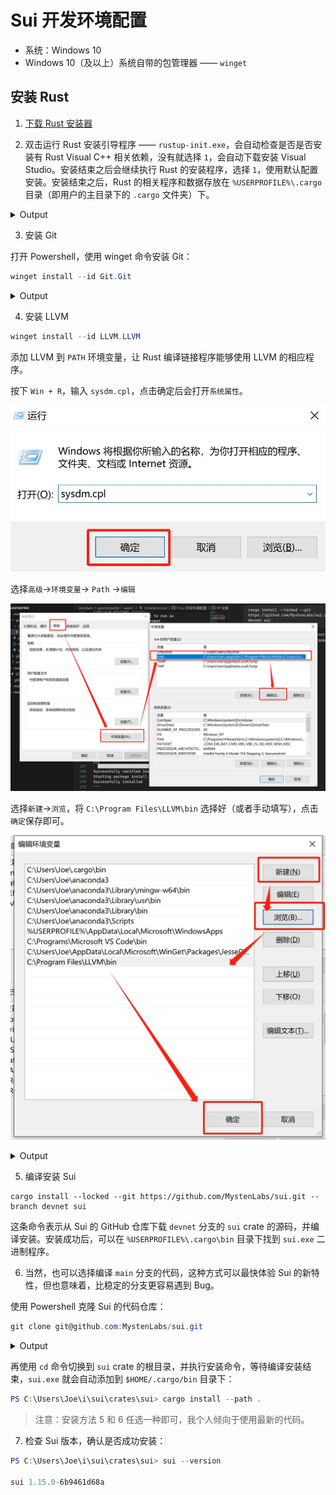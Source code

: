 # Sui 开发环境配置

- 系统：Windows 10
- Windows 10（及以上）系统自带的包管理器 —— `winget`

## 安装 Rust

1. [下载 Rust 安装器](https://static.rust-lang.org/rustup/dist/x86_64-pc-windows-msvc/rustup-init.exe)

2. 双击运行 Rust 安装引导程序 —— `rustup-init.exe`，会自动检查是否是否安装有 Rust Visual C++ 相关依赖，没有就选择 `1`，会自动下载安装 Visual Studio。安装结束之后会继续执行 Rust 的安装程序，选择 `1`，使用默认配置安装。安装结束之后，Rust 的相关程序和数据存放在 `%USERPROFILE%\.cargo` 目录（即用户的主目录下的 `.cargo` 文件夹）下。

<details>
<summary>Output</summary>

```cmd
Rust Visual C++ prerequisites

Rust requires a linker and Windows API libraries but they don't seem to be
available.

These components can be acquired through a Visual Studio installer.

1) Quick install via the Visual Studio Community installer
   (free for individuals, academic uses, and open source).

2) Manually install the prerequisites
   (for enterprise and advanced users).

3) Don't install the prerequisites
   (if you're targeting the GNU ABI).

>1

info: downloading Visual Studio installer
  3.8 MiB /   3.8 MiB (100 %)   2.3 MiB/s in  2s ETA:  0s
info: running the Visual Studio install
info: rustup will continue once Visual Studio installation is complete


Welcome to Rust!

This will download and install the official compiler for the Rust
programming language, and its package manager, Cargo.

Rustup metadata and toolchains will be installed into the Rustup
home directory, located at:

  C:\Users\Joe\.rustup

This can be modified with the RUSTUP_HOME environment variable.

The Cargo home directory is located at:

  C:\Users\Joe\.cargo

This can be modified with the CARGO_HOME environment variable.

The cargo, rustc, rustup and other commands will be added to
Cargo's bin directory, located at:

  C:\Users\Joe\.cargo\bin

This path will then be added to your PATH environment variable by
modifying the HKEY_CURRENT_USER/Environment/PATH registry key.

You can uninstall at any time with rustup self uninstall and
these changes will be reverted.

Current installation options:


   default host triple: x86_64-pc-windows-msvc
     default toolchain: stable (default)
               profile: default
  modify PATH variable: yes

1) Proceed with installation (default)
2) Customize installation
3) Cancel installation
>1

info: profile set to 'default'
info: default host triple is x86_64-pc-windows-msvc
info: syncing channel updates for 'stable-x86_64-pc-windows-msvc'
703.8 KiB / 703.8 KiB (100 %) 202.9 KiB/s in  2s ETA:  0s
info: latest update on 2023-11-16, rust version 1.74.0 (79e9716c9 2023-11-13)
info: downloading component 'cargo'
  5.8 MiB /   5.8 MiB (100 %) 346.7 KiB/s in 16s ETA:  0s
info: downloading component 'clippy'
  2.1 MiB /   2.1 MiB (100 %) 323.4 KiB/s in  7s ETA:  0s
info: downloading component 'rust-docs'
 14.4 MiB /  14.4 MiB (100 %) 256.0 KiB/s in  2m  4s ETA:  0s
info: downloading component 'rust-std'
 19.7 MiB /  19.7 MiB (100 %) 310.3 KiB/s in  1m 29s ETA:  0s
info: downloading component 'rustc'
 58.4 MiB /  58.4 MiB (100 %) 245.8 KiB/s in  3m 55s ETA:  0s
info: downloading component 'rustfmt'
  1.6 MiB /   1.6 MiB (100 %) 208.0 KiB/s in  8s ETA:  0s
info: installing component 'cargo'
info: installing component 'clippy'
info: installing component 'rust-docs'
 14.4 MiB /  14.4 MiB (100 %)   3.4 MiB/s in  4s ETA:  0s
info: installing component 'rust-std'
 19.7 MiB /  19.7 MiB (100 %)  12.8 MiB/s in  1s ETA:  0s
info: installing component 'rustc'
 58.4 MiB /  58.4 MiB (100 %)  14.6 MiB/s in  4s ETA:  0s
info: installing component 'rustfmt'
info: default toolchain set to 'stable-x86_64-pc-windows-msvc'

  stable-x86_64-pc-windows-msvc installed - rustc 1.74.0 (79e9716c9 2023-11-13)


Rust is installed now. Great!

To get started you may need to restart your current shell.
This would reload its PATH environment variable to include
Cargo's bin directory (%USERPROFILE%\.cargo\bin).

Press the Enter key to continue.
```

</details>

3. 安装 Git

打开 Powershell，使用 winget 命令安装 Git：

```powershell
winget install --id Git.Git
```

<details>
<summary>Output</summary>

```powershell
PS C:\Users\Joe> winget install --id Git.Git
Found Git [Git.Git] Version 2.42.0.2
This application is licensed to you by its owner.
Microsoft is not responsible for, nor does it grant any licenses to, third-party packages.
Downloading https://github.com/git-for-windows/git/releases/download/v2.42.0.windows.2/Git-2.42.0.2-64-bit.exe
  ██████████████████████████████  58.4 MB / 58.4 MB
Successfully verified installer hash
Starting package install...
The installer will request to run as administrator, expect a prompt.
Successfully installed
```

</details>

4. 安装 LLVM

```powershell
winget install --id LLVM.LLVM
```

添加 LLVM 到 `PATH` 环境变量，让 Rust 编译链接程序能够使用 LLVM 的相应程序。

按下 `Win + R`，输入 `sysdm.cpl`，点击确定后会打开`系统属性`。

![](./imgs/open-path-env-setting.png)

选择`高级`->`环境变量`-> `Path` ->`编辑`

![](./imgs/win-path-env-edit.png)

选择`新建`->`浏览`，将 `C:\Program Files\LLVM\bin` 选择好（或者手动填写），点击`确定`保存即可。

![](./imgs/add-llvm-to-path.png)

<details>
<summary>Output</summary>

```powershell
PS C:\Users\Joe> winget install --id LLVM.LLVM
Found LLVM [LLVM.LLVM] Version 17.0.5
This application is licensed to you by its owner.
Microsoft is not responsible for, nor does it grant any licenses to, third-party packages.
Downloading https://github.com/llvm/llvm-project/releases/download/llvmorg-17.0.5/LLVM-17.0.5-win64.exe
  ██████████████████████████████   332 MB /  332 MB
Successfully verified installer hash
Starting package install...
Successfully installed
```

</details>

5. 编译安装 Sui

```
cargo install --locked --git https://github.com/MystenLabs/sui.git --branch devnet sui
```

这条命令表示从 Sui 的 GitHub 仓库下载 `devnet` 分支的 `sui` crate 的源码，并编译安装。安装成功后，可以在 `%USERPROFILE%\.cargo\bin` 目录下找到 `sui.exe` 二进制程序。

6. 当然，也可以选择编译 `main` 分支的代码，这种方式可以最快体验 Sui 的新特性，但也意味着，比稳定的分支更容易遇到 Bug。

使用 Powershell 克隆 Sui 的代码仓库：

```powershell
git clone git@github.com:MystenLabs/sui.git
```

<details>
<summary>Output</summary>

```powershell
PS C:\Users\Joe\i> git clone git@github.com:MystenLabs/sui.git
Cloning into 'sui'...
Enter passphrase for key '/c/Users/Joe/.ssh/id_ed25519':
remote: Enumerating objects: 257304, done.
remote: Counting objects: 100% (10073/10073), done.
remote: Compressing objects: 100% (4833/4833), done.
remote: Total 257304 (delta 6559), reused 8013 (delta 5108), pack-reused 247231
Receiving objects: 100% (257304/257304), 281.07 MiB | 5.75 MiB/s, done.
Resolving deltas: 100% (171390/171390), done.
Updating files: 100% (11359/11359), done.
```

</details>

再使用 `cd` 命令切换到 `sui` crate 的根目录，并执行安装命令，等待编译安装结束，`sui.exe` 就会自动添加到 `$HOME/.cargo/bin` 目录下：

```powershell
PS C:\Users\Joe\i\sui\crates\sui> cargo install --path .
```

> 注意：安装方法 5 和 6 任选一种即可，我个人倾向于使用最新的代码。

7. 检查 Sui 版本，确认是否成功安装：

```powershell
PS C:\Users\Joe\i\sui\crates\sui> sui --version

sui 1.15.0-6b9461d68a
```